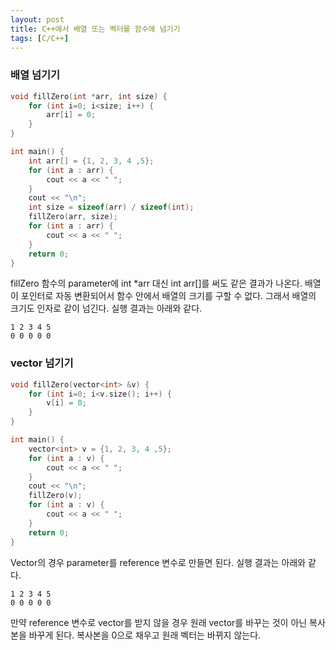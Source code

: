 ```yaml
---
layout: post
title: C++에서 배열 또는 벡터를 함수에 넘기기
tags: [C/C++]
---
```


### 배열 넘기기

```cpp
void fillZero(int *arr, int size) {
    for (int i=0; i<size; i++) {
        arr[i] = 0;
    }
}

int main() {
    int arr[] = {1, 2, 3, 4 ,5};
    for (int a : arr) {
        cout << a << " ";
    }
    cout << "\n";
    int size = sizeof(arr) / sizeof(int);
    fillZero(arr, size);
    for (int a : arr) {
        cout << a << " ";
    }
    return 0;
}
```

fillZero 함수의 parameter에 int *arr 대신 int arr[]를 써도 같은 결과가 나온다. 배열이 포인터로 자동 변환되어서 함수 안에서 배열의 크기를 구할 수 없다. 그래서 배열의 크기도 인자로 같이 넘긴다. 실행 결과는 아래와 같다.

```
1 2 3 4 5 
0 0 0 0 0
```

### vector 넘기기

```cpp
void fillZero(vector<int> &v) {
    for (int i=0; i<v.size(); i++) {
        v[i] = 0;
    }
}

int main() {
    vector<int> v = {1, 2, 3, 4 ,5};
    for (int a : v) {
        cout << a << " ";
    }
    cout << "\n";
    fillZero(v);
    for (int a : v) {
        cout << a << " ";
    }
    return 0;
}
```

Vector의 경우 parameter를 reference 변수로 만들면 된다. 실행 결과는 아래와 같다.

```
1 2 3 4 5 
0 0 0 0 0
```
만약 reference 변수로 vector를 받지 않을 경우 원래 vector를 바꾸는 것이 아닌 복사본을 바꾸게 된다. 복사본을 0으로 채우고 원래 벡터는 바뀌지 않는다.

